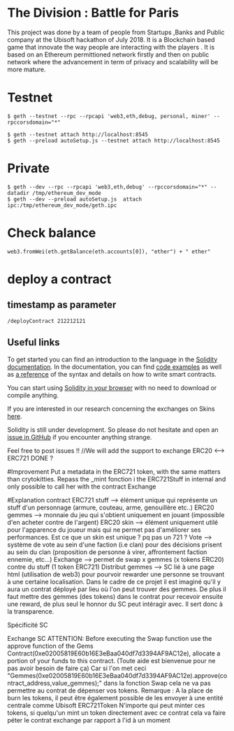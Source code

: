 # The Division : Battle for Paris

This project was done by a team of people from Startups ,Banks and Public company at the Ubisoft hackathon of July 2018. It is a Blockchain based game that  innovate the way people are interacting with the players .
It is based on an Ethereum permittioned network firstly and then on public network where the advancement in term of privacy and scalability will be more mature.

# Testnet
    $ geth --testnet --rpc --rpcapi 'web3,eth,debug, personal, miner' --rpccorsdomain="*"

    $ geth --testnet attach http://localhost:8545
    $ geth --preload autoSetup.js --testnet attach http://localhost:8545                 

# Private
    $ geth --dev --rpc --rpcapi 'web3,eth,debug' --rpccorsdomain="*" --datadir /tmp/ethereum_dev_mode
    $ geth --dev --preload autoSetup.js  attach ipc:/tmp/ethereum_dev_mode/geth.ipc


# Check balance
    web3.fromWei(eth.getBalance(eth.accounts[0]), "ether") + " ether"


# deploy a contract
## timestamp as parameter
    /deployContract 212212121

## Useful links
To get started you can find an introduction to the language in the [Solidity documentation](https://solidity.readthedocs.org). In the documentation, you can find [code examples](https://solidity.readthedocs.io/en/latest/solidity-by-example.html) as well as [a reference](https://solidity.readthedocs.io/en/latest/solidity-in-depth.html) of the syntax and details on how to write smart contracts.

You can start using [Solidity in your browser](http://remix.ethereum.org) with no need to download or compile anything.

If you are interested in our research concerning the exchanges on Skins [here](https://github.com/loomnetwork/transfer-gateway-example).

Solidity is still under development. So please do not hesitate and open an [issue in GitHub](https://github.com/ethereum/solidity/issues) if you encounter anything strange.

Feel free to post issues !!
//We will add the support to exchange ERC20 <--> ERC721  DONE ?

#Improvement
Put a metadata in the ERC721 token, with the same matters than crytokitties.
Repass the _mint fonction i the ERC721Stuff in internal and only possible to call her with the contract Exchange

#Explanation contract
ERC721 stuff --> élément unique qui représente un stuff d'un personnage (armure, couteau, arme, genouillère etc..)
ERC20 gemmes --> monnaie du jeu qui s'obtient uniquement en jouant (impossible d'en acheter contre de l'argent)
ERC20 skin --> élément uniquement utilé pour l'apparence du joueur mais qui ne permet pas d'améliorer ses performances. Est ce que un skin est unique ? pq pas un 721 ?
Vote --> système de vote au sein d'une faction (i.e clan) pour des décisions prisent au sein du clan (proposition de personne à virer, affrontement faction ennemie, etc...)
Exchange --> permet de swap x gemmes (x tokens ERC20) contre du stuff (1 token ERC721)
Distribut gemmes --> SC lié à une page html (utilisation de web3) pour pourvoir rewarder une personne se trouvant à une certaine localisation. Dans le cadre de ce projet il est imaginé qu'il y aura un contrat déployé par lieu où l'on peut trouver des gemmes. De plus il faut mettre des gemmes (des tokens) dans le contrat pour recevoir ensuite une reward, de plus seul le honnor du SC peut intéragir avec. Il sert donc à la transparence.

Spécificité SC

Exchange SC
ATTENTION: Before executing the Swap function use the approve function of the Gems Contract(0xe02005819E60b16E3eBaa040df7d3394AF9AC12e), allocate a portion of your funds to this contract. (Toute aide est bienvenue pour ne pas avoir besoin de faire ça)
Car si l'on met ceci "Gemmes(0xe02005819E60b16E3eBaa040df7d3394AF9AC12e).approve(contract_address,value_gemmes);" dans la fonction Swap cela ne va pas permettre au contrat de dépenser vos tokens.
Remarque : A la place de burn les tokens, il peut être également possible de les envoyer à une entité centrale comme Ubisoft
ERC721Token
N'importe qui peut minter ces tokens, si quelqu'un mint un token directement avec ce contrat cela va faire péter le contrat exchange par rapport à l'id à un moment
